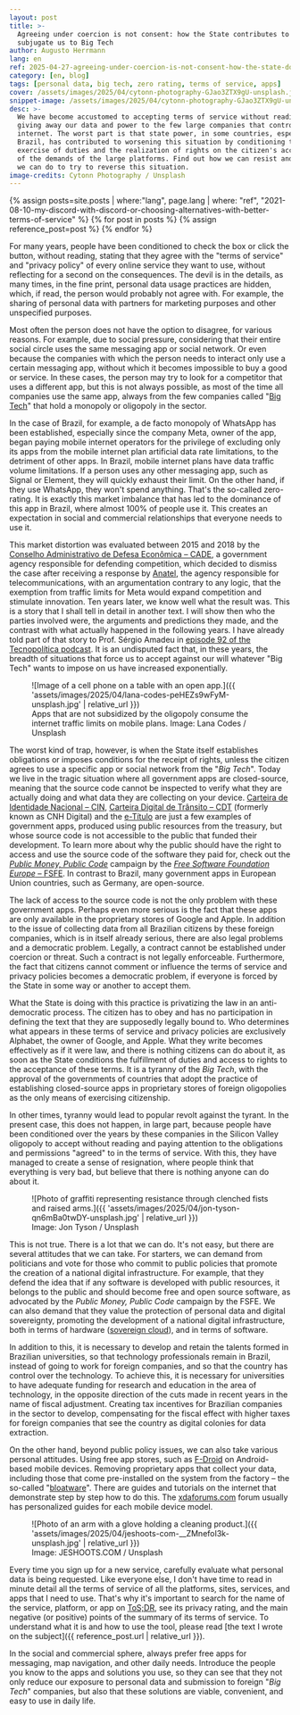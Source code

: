 ```yaml
---
layout: post
title: >-
  Agreeing under coercion is not consent: how the State contributes to
  subjugate us to Big Tech
author: Augusto Herrmann
lang: en
ref: 2025-04-27-agreeing-under-coercion-is-not-consent-how-the-state-does-contribute-to-subjugate-us-to-big-tech
category: [en, blog]
tags: [personal data, big tech, zero rating, terms of service, apps]
cover: /assets/images/2025/04/cytonn-photography-GJao3ZTX9gU-unsplash.jpg
snippet-image: /assets/images/2025/04/cytonn-photography-GJao3ZTX9gU-unsplash.jpg
desc: >-
  We have become accustomed to accepting terms of service without reading,
  giving away our data and power to the few large companies that control the
  internet. The worst part is that state power, in some countries, especially
  Brazil, has contributed to worsening this situation by conditioning the
  exercise of duties and the realization of rights on the citizen's acceptance
  of the demands of the large platforms. Find out how we can resist and what
  we can do to try to reverse this situation.
image-credits: Cytonn Photography / Unsplash
---
```


{% assign posts=site.posts | where:"lang", page.lang | where: "ref", "2021-08-10-my-discord-with-discord-or-choosing-alternatives-with-better-terms-of-service" %}
{% for post in posts %}
{% assign reference_post=post %}
{% endfor %}

For many years, people have been conditioned to check the box or click
the button, without reading, stating that they agree with the "terms of
service" and "privacy policy" of every online service they want to use,
without reflecting for a second on the consequences. The devil is in the
details, as many times, in the fine print, personal data usage practices
are hidden, which, if read, the person would probably not agree with. For
example, the sharing of personal data with partners for marketing
purposes and other unspecified purposes.

Most often the person does not have the option to disagree, for various
reasons. For example, due to social pressure, considering that their
entire social circle uses the same messaging app or social network. Or
even because the companies with which the person needs to interact only
use a certain messaging app, without which it becomes impossible to buy
a good or service. In these cases, the person may try to look for a
competitor that uses a different app, but this is not always possible, as
most of the time all companies use the same app, always from the few
companies called "[Big Tech](https://en.wikipedia.org/wiki/Big_Tech)"
that hold a monopoly or oligopoly in the sector.

In the case of Brazil, for example, a de facto monopoly of WhatsApp has
been established, especially since the company Meta, owner of the app,
began paying mobile internet operators for the privilege of excluding
only its apps from the mobile internet plan artificial data rate
limitations, to the detriment of other apps. In Brazil, mobile internet
plans have data traffic volume limitations. If a person uses any other
messaging app, such as Signal or Element, they will quickly exhaust their
limit. On the other hand, if they use WhatsApp, they won't spend
anything. That's the so-called zero-rating. It is exactly this market
imbalance that has led to the dominance of this app in Brazil, where
almost 100% of people use it. This creates an expectation in social and
commercial relationships that everyone needs to use it.

This market distortion was evaluated between 2015 and 2018 by the
[Conselho Administrativo de Defesa Econômica – CADE](https://www.gov.br/cade/pt-br),
a government agency responsible for defending competition, which decided
to dismiss the case after receiving a response by 
[Anatel](https://www.gov.br/anatel/pt-br), the agency responsible for
telecommunications, with an argumentation contrary to any logic, that the
exemption from traffic limits for Meta would expand competition and
stimulate innovation. Ten years later, we know well what the result was.
This is a story that I shall tell in detail in another text. I will show
then who the parties involved were, the arguments and predictions they
made, and the contrast with what actually happened in the following
years. I have already told part of that story to Prof. Sérgio Amadeu in
[episode 92 of the Tecnopolítica podcast](https://www.youtube.com/watch?v=gcJ7RnbMjE8).
It is an undisputed fact that, in these years, the breadth of situations
that force us to accept against our will whatever "Big Tech" wants to
impose on us have increased exponentially.

<figure markdown="1">
![Image of a cell phone on a table with an open app.]({{ 'assets/images/2025/04/lana-codes-peHEZs9wFyM-unsplash.jpg' | relative_url }})
<figcaption>Apps that are not subsidized by the oligopoly consume the internet traffic limits on mobile plans. Image: Lana Codes / Unsplash</figcaption>
</figure>

The worst kind of trap, however, is when the State itself establishes
obligations or imposes conditions for the receipt of rights, unless the
citizen agrees to use a specific app or social network from the "*Big
Tech*". Today we live in the tragic situation where all government apps
are closed-source, meaning that the source code cannot be inspected to
verify what they are actually doing and what data they are collecting on
your device.
[Carteira de Identidade Nacional – CIN](https://www.gov.br/governodigital/pt-br/identidade/identificacao-do-cidadao-e-carteira-de-identidade-nacional),
[Carteira Digital de Trânsito – CDT](https://www.gov.br/pt-br/apps/carteira-digital-de-transito-1)
(formerly known as CNH Digital) and the
[e-Título](https://www.justicaeleitoral.jus.br/titulo-eleitoral/) are
just a few examples of government apps, produced using public resources
from the treasury, but whose source code is not accessible to the public
that funded their development. To learn more about why the public should
have the right to access and use the source code of the software they
paid for, check out the
[*Public Money, Public Code*](https://publiccode.eu/en/)
campaign by the
[*Free Software Foundation Europe* – FSFE](https://fsfe.org/index.en.html).
In contrast to Brazil, many government apps in European Union countries,
such as Germany, are open-source.

The lack of access to the source code is not the only problem with these
government apps. Perhaps even more serious is the fact that these apps
are only available in the proprietary stores of Google and Apple. In
addition to the issue of collecting data from all Brazilian citizens by
these foreign companies, which is in itself already serious, there are
also legal problems and a democratic problem. Legally, a contract cannot
be established under coercion or threat. Such a contract is not legally
enforceable. Furthermore, the fact that citizens cannot comment or
influence the terms of service and privacy policies becomes a democratic
problem, if everyone is forced by the State in some way or another to
accept them.

What the State is doing with this practice is privatizing the law in an
anti-democratic process. The citizen has to obey and has no participation
in defining the text that they are supposedly legally bound to. Who
determines what appears in these terms of service and privacy policies
are exclusively Alphabet, the owner of Google, and Apple. What they write
becomes effectively as if it were law, and there is nothing citizens can
do about it, as soon as the State conditions the fulfillment of duties
and access to rights to the acceptance of these terms. It is a tyranny of
the *Big Tech*, with the approval of the governments of countries that
adopt the practice of establishing closed-source apps in proprietary
stores of foreign oligopolies as the only means of exercising
citizenship.

In other times, tyranny would lead to popular revolt against the tyrant.
In the present case, this does not happen, in large part, because people
have been conditioned over the years by these companies in the Silicon
Valley oligopoly to accept without reading and paying attention to the
obligations and permissions "agreed" to in the terms of service. With
this, they have managed to create a sense of resignation, where people
think that everything is very bad, but believe that there is nothing
anyone can do about it.

<figure markdown="1">
![Photo of graffiti representing resistance through clenched fists and raised arms.]({{ 'assets/images/2025/04/jon-tyson-qn6mBa0twDY-unsplash.jpg' | relative_url }})
<figcaption>Image: Jon Tyson / Unsplash</figcaption>
</figure>

This is not true. There is a lot that we can do. It's not easy, but there
are several attitudes that we can take. For starters, we can demand from
politicians and vote for those who commit to public policies that promote
the creation of a national digital infrastructure. For example, that they
defend the idea that if any software is developed with public resources, it
belongs to the public and should become free and open source software, as
advocated by the *Public Money, Public Code* campaign by the FSFE. We can
also demand that they value the protection of personal data and digital
sovereignty, promoting the development of a national digital
infrastructure, both in terms of hardware
([sovereign cloud](https://www.nexojornal.com.br/expresso/2024/10/09/o-que-e-nuvem-soberana-e-por-que-o-brasil-quer-ter-uma)),
and in terms of software.

In addition to this, it is necessary to develop and retain the talents
formed in Brazilian universities, so that technology professionals remain
in Brazil, instead of going to work for foreign companies, and so that
the country has control over the technology. To achieve this, it is
necessary for universities to have adequate funding for research and
education in the area of technology, in the opposite direction of the cuts
made in recent years in the name of fiscal adjustment. Creating tax
incentives for Brazilian companies in the sector to develop, compensating
for the fiscal effect with higher taxes for foreign companies that see
the country as digital colonies for data extraction.

On the other hand, beyond public policy issues, we can also take various
personal attitudes. Using free app stores, such as
[F-Droid](https://f-droid.org/) on Android-based mobile devices. Removing
proprietary apps that collect your data, including those that come
pre-installed on the system from the factory – the so-called
"[bloatware](https://pt.wikipedia.org/wiki/Bloatware)". There are guides
and tutorials on the internet that demonstrate step by step how to do
this. The [xdaforums.com](https://xdaforums.com/) forum usually has
personalized guides for each mobile device model.

<figure markdown="1">
![Photo of an arm with a glove holding a cleaning product.]({{ 'assets/images/2025/04/jeshoots-com-__ZMnefoI3k-unsplash.jpg' | relative_url }})
<figcaption>Image: JESHOOTS.COM / Unsplash</figcaption>
</figure>

Every time you sign up for a new service, carefully evaluate what
personal data is being requested. Like everyone else, I don't have time
to read in minute detail all the terms of service of all the platforms,
sites, services, and apps that I need to use. That's why it's important
to search for the name of the service, platform, or app on
[ToS;DR](https://tosdr.org), see its privacy rating, and the main
negative (or positive) points of the summary of its terms of service. To
understand what it is and how to use the tool, please read
[the text I wrote on the subject]({{ reference_post.url | relative_url }}).

In the social and commercial sphere, always prefer free apps for
messaging, map navigation, and other daily needs. Introduce the people
you know to the apps and solutions you use, so they can see that they not
only reduce our exposure to personal data and submission to foreign "*Big
Tech*" companies, but also that these solutions are viable, convenient,
and easy to use in daily life.
